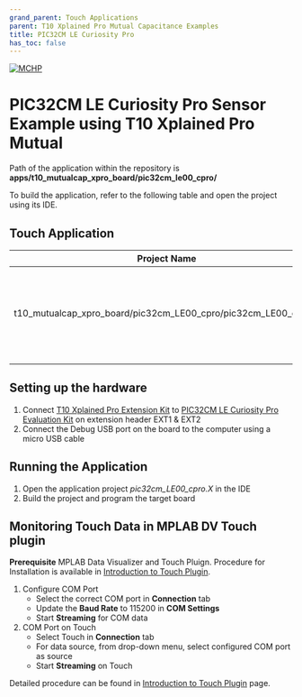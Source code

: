 ```yaml
---
grand_parent: Touch Applications
parent: T10 Xplained Pro Mutual Capacitance Examples
title: PIC32CM LE Curiosity Pro
has_toc: false
---
```

[![MCHP](https://www.microchip.com/ResourcePackages/Microchip/assets/dist/images/logo.png)](https://www.microchip.com)

#  PIC32CM LE Curiosity Pro Sensor Example using T10 Xplained Pro Mutual 

Path of the application within the repository is **apps/t10_mutualcap_xpro_board/pic32cm_le00_cpro/**

To build the application, refer to the following table and open the project using its IDE.

## Touch Application

| Project Name      | Description                                    |
| ----------------- | ---------------------------------------------- |
| t10_mutualcap_xpro_board/pic32cm_LE00_cpro/pic32cm_LE00_cpro.X    | MPLABX Project for [PIC32CM LE Curiosity Pro Evaluation Kit](https://www.microchip.com/en-us/development-tool/EV80P12A)|
|||

## Setting up the hardware
1. Connect [T10 Xplained Pro Extension Kit](https://www.microchip.com/en-us/development-tool/AC47H23A) to [PIC32CM LE Curiosity Pro Evaluation Kit](https://www.microchip.com/en-us/development-tool/EV80P12A) on extension header EXT1 & EXT2
2. Connect the Debug USB port on the board to the computer using a micro USB cable


## Running the Application

1. Open the application project *pic32cm_LE00_cpro.X* in the IDE
2. Build the project and program the target board

## Monitoring Touch Data in MPLAB DV Touch plugin
**Prerequisite**
MPLAB Data Visualizer and Touch Pluign. Procedure for Installation is available in [Introduction to Touch Plugin](https://microchipdeveloper.com/touch:introduction-to-touch-plugin).

1. Configure COM Port
    -    Select the correct COM port in **Connection** tab
    -    Update the **Baud Rate** to 115200 in **COM Settings**
    -    Start **Streaming** for COM data
2. COM Port on Touch
    - Select Touch in **Connection** tab
    - For data source, from drop-down menu, select configured COM port as source
    - Start **Streaming** on Touch

Detailed procedure can be found in [Introduction to Touch Plugin](https://microchipdeveloper.com/touch:introduction-to-touch-plugin) page.